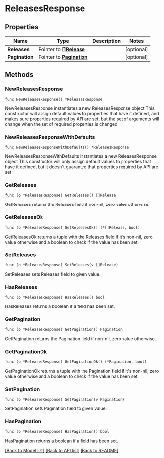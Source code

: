 # ReleasesResponse

## Properties

Name | Type | Description | Notes
------------ | ------------- | ------------- | -------------
**Releases** | Pointer to [**[]Release**](Release.md) |  | [optional] 
**Pagination** | Pointer to [**Pagination**](Pagination.md) |  | [optional] 

## Methods

### NewReleasesResponse

`func NewReleasesResponse() *ReleasesResponse`

NewReleasesResponse instantiates a new ReleasesResponse object
This constructor will assign default values to properties that have it defined,
and makes sure properties required by API are set, but the set of arguments
will change when the set of required properties is changed

### NewReleasesResponseWithDefaults

`func NewReleasesResponseWithDefaults() *ReleasesResponse`

NewReleasesResponseWithDefaults instantiates a new ReleasesResponse object
This constructor will only assign default values to properties that have it defined,
but it doesn't guarantee that properties required by API are set

### GetReleases

`func (o *ReleasesResponse) GetReleases() []Release`

GetReleases returns the Releases field if non-nil, zero value otherwise.

### GetReleasesOk

`func (o *ReleasesResponse) GetReleasesOk() (*[]Release, bool)`

GetReleasesOk returns a tuple with the Releases field if it's non-nil, zero value otherwise
and a boolean to check if the value has been set.

### SetReleases

`func (o *ReleasesResponse) SetReleases(v []Release)`

SetReleases sets Releases field to given value.

### HasReleases

`func (o *ReleasesResponse) HasReleases() bool`

HasReleases returns a boolean if a field has been set.

### GetPagination

`func (o *ReleasesResponse) GetPagination() Pagination`

GetPagination returns the Pagination field if non-nil, zero value otherwise.

### GetPaginationOk

`func (o *ReleasesResponse) GetPaginationOk() (*Pagination, bool)`

GetPaginationOk returns a tuple with the Pagination field if it's non-nil, zero value otherwise
and a boolean to check if the value has been set.

### SetPagination

`func (o *ReleasesResponse) SetPagination(v Pagination)`

SetPagination sets Pagination field to given value.

### HasPagination

`func (o *ReleasesResponse) HasPagination() bool`

HasPagination returns a boolean if a field has been set.


[[Back to Model list]](../README.md#documentation-for-models) [[Back to API list]](../README.md#documentation-for-api-endpoints) [[Back to README]](../README.md)


